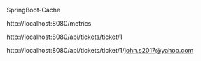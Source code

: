 SpringBoot-Cache

http://localhost:8080/metrics

http://localhost:8080/api/tickets/ticket/1

http://localhost:8080/api/tickets/ticket/1/john.s2017@yahoo.com
